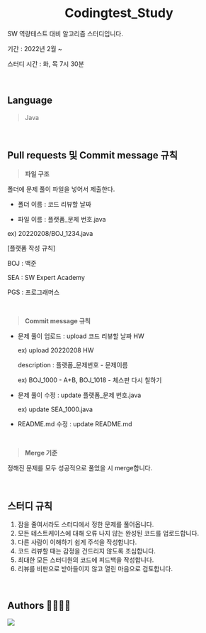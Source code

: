 <h1 align="center">Codingtest_Study</h1>

SW 역량테스트 대비 알고리즘 스터디입니다.

기간 : 2022년 2월 ~ 

스터디 시간 : 화, 목 7시 30분 

<br>

## Language

> Java

<br>

## Pull requests 및 Commit message 규칙

> **파일 구조**

폴더에 문제 풀이 파일을 넣어서 제출한다.

* 폴더 이름 : 코드 리뷰할 날짜

* 파일 이름 : 플랫폼_문제 번호.java  

ex) 20220208/BOJ_1234.java

[플랫폼 작성 규칙]

BOJ : 백준

SEA : SW Expert Academy

PGS : 프로그래머스

<br>

> **Commit message 규칙**

* 문제 풀이 업로드 : upload 코드 리뷰할 날짜 HW

  ex) upload 20220208 HW

  description : 플랫폼_문제번호 - 문제이름

  ex) BOJ_1000 - A+B, BOJ_1018 - 체스판 다시 칠하기


- 문제 풀이 수정 : update 플랫폼_문제 번호.java

  ex) update SEA_1000.java


- README.md 수정 : update README.md

<br>

> **Merge 기준**

정해진 문제를 모두 성공적으로 풀었을 시 merge합니다.

<br>

## 스터디 규칙

1.  잠을 줄여서라도 스터디에서 정한 문제를 풀어옵니다.
2.  모든 테스트케이스에 대해 오류 나지 않는 완성된 코드를 업로드합니다.
3.  다른 사람이 이해하기 쉽게 주석을 작성합니다.
4.  코드 리뷰할 때는 감정을 건드리지 않도록 조심합니다.
5.  최대한 모든 스터디원의 코드에 피드백을 작성합니다.
6.  리뷰를 비판으로 받아들이지 않고 열린 마음으로 검토합니다.

<br>

## Authors 👩‍💻👨‍💻

 <a href="https://github.com/konrini/Codingtest_Study/graphs/contributors"><img src="https://contrib.rocks/image?repo=konrini/Codingtest_Study" /></a>

